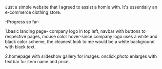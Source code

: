 
Just a simple website that I agreed to assist a homie with. It's essentially an e-commerce clothing store.

-Progress so far-

1.basic landing page- company logo in top left, navbar with buttons to respective pages, mouse color hover-since company logo uses a white and black color scheme, the cleanest look to me would be a white background with black text.

2.homepage with slideshow gallery for images. onclick,photo enlarges with textbar for item name and price.
